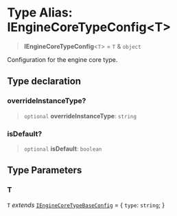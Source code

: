 # Type Alias: IEngineCoreTypeConfig\<T\>

> **IEngineCoreTypeConfig**\<`T`\> = `T` & `object`

Configuration for the engine core type.

## Type declaration

### overrideInstanceType?

> `optional` **overrideInstanceType**: `string`

### isDefault?

> `optional` **isDefault**: `boolean`

## Type Parameters

### T

`T` *extends* [`IEngineCoreTypeBaseConfig`](../interfaces/IEngineCoreTypeBaseConfig.md) = \{ `type`: `string`; \}
